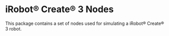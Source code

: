 # iRobot® Create® 3 Nodes

This package contains a set of nodes used for simulating a iRobot® Create® 3 robot.
